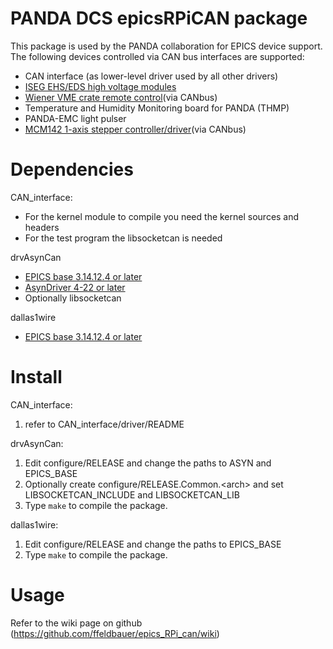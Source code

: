 PANDA DCS epicsRPiCAN package
=============================

This package is used by the PANDA collaboration for EPICS device support.
The following devices controlled via CAN bus interfaces are supported:
-  CAN interface (as lower-level driver used by all other drivers)
-  [ISEG EHS/EDS high voltage modules](http://www.iseg-hv.com/en/products/product-details/product/21/)
-  [Wiener VME crate remote control](http://www.wiener-d.com/products/24/19.html)(via CANbus)
-  Temperature and Humidity Monitoring board for PANDA (THMP)
-  PANDA-EMC light pulser
-  [MCM142 1-axis stepper controller/driver](http://www.mocontronic.de/de/katalog/motorsteuerungen/TMCM-142-IF)(via CANbus)

Dependencies
============

CAN_interface:
-  For the kernel module to compile you need the kernel sources and headers
-  For the test program the libsocketcan is needed

drvAsynCan
-  [EPICS base 3.14.12.4 or later](http://www.aps.anl.gov/epics/)
-  [AsynDriver 4-22 or later](http://www.aps.anl.gov/epics/modules/soft/asyn/)
-  Optionally libsocketcan

dallas1wire
-  [EPICS base 3.14.12.4 or later](http://www.aps.anl.gov/epics/)

Install
=======

 CAN_interface:
  1. refer to CAN_interface/driver/README

 drvAsynCan:
  1. Edit configure/RELEASE and change the paths to ASYN and EPICS_BASE
  2. Optionally create configure/RELEASE.Common.&lt;arch&gt; and set LIBSOCKETCAN_INCLUDE and LIBSOCKETCAN_LIB
  3. Type `make` to compile the package.

 dallas1wire:
  1. Edit configure/RELEASE and change the paths to EPICS_BASE
  2. Type `make` to compile the package.

Usage
=====

Refer to the wiki page on github (https://github.com/ffeldbauer/epics_RPi_can/wiki)

